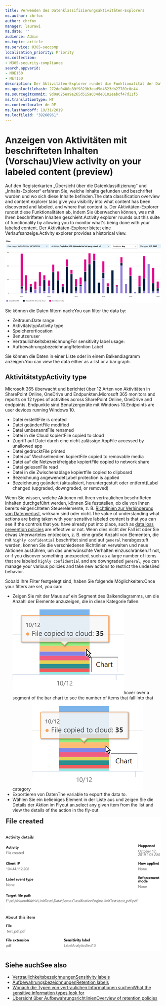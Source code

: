 ```yaml
---
title: Verwenden des Datenklassifizierungsaktivitäten-Explorers
ms.author: chrfox
author: chrfox
manager: laurawi
ms.date: ''
audience: Admin
ms.topic: article
ms.service: O365-seccomp
localization_priority: Priority
ms.collection:
- M365-security-compliance
search.appverid:
- MOE150
- MET150
description: Der Aktivitäten-Explorer rundet die Funktionalität der Datenklassifizierungsfunktion ab, indem Sie die Aktionen, die Benutzer mit Ihren beschrifteten Inhalten durchführen, anzeigen und filtern können.
ms.openlocfilehash: 272de0400e89f9829b3ead5d4523db27789c0c44
ms.sourcegitcommit: 9d0a025ea9e265d515a034de0102eabcf47d11f5
ms.translationtype: HT
ms.contentlocale: de-DE
ms.lasthandoff: 10/31/2019
ms.locfileid: "39268961"
---
```

# <a name="view-activity-on-your-labeled-content-preview"></a><span data-ttu-id="eb478-103">Anzeigen von Aktivitäten mit beschrifteten Inhalten (Vorschau)</span><span class="sxs-lookup"><span data-stu-id="eb478-103">View activity on your labeled content (preview)</span></span>

<span data-ttu-id="eb478-104">Auf den Registerkarten „Übersicht über die Datenklassifizierung“ und „Inhalts-Explorer“ erfahren Sie, welche Inhalte gefunden und beschriftet wurden und wo sich diese Inhalte befinden.</span><span class="sxs-lookup"><span data-stu-id="eb478-104">The data classification overview and content explorer tabs give you visibility into what content has been discovered and labeled, and where that content is.</span></span> <span data-ttu-id="eb478-105">Der Aktivitäten-Explorer rundet diese Funktionalitäten ab, indem Sie überwachen können, was mit Ihren beschrifteten Inhalten geschieht.</span><span class="sxs-lookup"><span data-stu-id="eb478-105">Activity explorer rounds out this suite of functionality by allowing you to monitor what's being done with your labeled content.</span></span> <span data-ttu-id="eb478-106">Der Aktivitäten-Explorer bietet eine Verlaufsanzeige.</span><span class="sxs-lookup"><span data-stu-id="eb478-106">Activity explorer provides a historical view.</span></span>

![Platzhalter für den Screenshot „Übersicht über den Aktivitäten-Explorer“](media/data-classification-activity-explorer-1.png)

<span data-ttu-id="eb478-108">Sie können die Daten filtern nach:</span><span class="sxs-lookup"><span data-stu-id="eb478-108">You can filter the data by:</span></span>

- <span data-ttu-id="eb478-109">Zeitraum:</span><span class="sxs-lookup"><span data-stu-id="eb478-109">Date range</span></span>
- <span data-ttu-id="eb478-110">Aktivitätstyp</span><span class="sxs-lookup"><span data-stu-id="eb478-110">Activity type</span></span>
- <span data-ttu-id="eb478-111">Speicherort</span><span class="sxs-lookup"><span data-stu-id="eb478-111">location</span></span>
- <span data-ttu-id="eb478-112">Benutzer</span><span class="sxs-lookup"><span data-stu-id="eb478-112">user</span></span>
- <span data-ttu-id="eb478-113">Vertraulichkeitsbezeichnung</span><span class="sxs-lookup"><span data-stu-id="eb478-113">For sensitivity label usage:</span></span>
- <span data-ttu-id="eb478-114">Aufbewahrungsbezeichnung</span><span class="sxs-lookup"><span data-stu-id="eb478-114">Retention Label</span></span>


<span data-ttu-id="eb478-115">Sie können die Daten in einer Liste oder in einem Balkendiagramm anzeigen.</span><span class="sxs-lookup"><span data-stu-id="eb478-115">You can view the data either as a list or a bar graph.</span></span>

## <a name="activity-type"></a><span data-ttu-id="eb478-116">Aktivitätstyp</span><span class="sxs-lookup"><span data-stu-id="eb478-116">Activity type</span></span>

<span data-ttu-id="eb478-117">Microsoft 365 überwacht und berichtet über 12 Arten von Aktivitäten in SharePoint Online, OneDrive und Endpunkten.</span><span class="sxs-lookup"><span data-stu-id="eb478-117">Microsoft 365 monitors and reports on 12 types of activities across SharePoint Online, OneDrive and endpoints.</span></span> <span data-ttu-id="eb478-118">Endpunkte sind Benutzergeräte mit Windows 10.</span><span class="sxs-lookup"><span data-stu-id="eb478-118">Endpoints are user devices running Windows 10.</span></span>

- <span data-ttu-id="eb478-119">Datei erstellt</span><span class="sxs-lookup"><span data-stu-id="eb478-119">File is created</span></span>
- <span data-ttu-id="eb478-120">Datei geändert</span><span class="sxs-lookup"><span data-stu-id="eb478-120">File modified</span></span>
- <span data-ttu-id="eb478-121">Datei umbenannt</span><span class="sxs-lookup"><span data-stu-id="eb478-121">File renamed</span></span>
- <span data-ttu-id="eb478-122">Datei in die Cloud kopiert</span><span class="sxs-lookup"><span data-stu-id="eb478-122">File copied to cloud</span></span>
- <span data-ttu-id="eb478-123">Zugriff auf Datei durch eine nicht zulässige App</span><span class="sxs-lookup"><span data-stu-id="eb478-123">File accessed by unallowed app</span></span>
- <span data-ttu-id="eb478-124">Datei gedruckt</span><span class="sxs-lookup"><span data-stu-id="eb478-124">File printed</span></span>
- <span data-ttu-id="eb478-125">Datei auf Wechselmedien kopiert</span><span class="sxs-lookup"><span data-stu-id="eb478-125">File copied to removable media</span></span>
- <span data-ttu-id="eb478-126">Datei auf die Netzwerkfreigabe kopiert</span><span class="sxs-lookup"><span data-stu-id="eb478-126">File copied to network share</span></span>
- <span data-ttu-id="eb478-127">Datei gelesen</span><span class="sxs-lookup"><span data-stu-id="eb478-127">File read</span></span>
- <span data-ttu-id="eb478-128">Datei in die Zwischenablage kopiert</span><span class="sxs-lookup"><span data-stu-id="eb478-128">file copied to clipboard</span></span>
- <span data-ttu-id="eb478-129">Bezeichnung angewendet</span><span class="sxs-lookup"><span data-stu-id="eb478-129">Label protection is applied</span></span>
- <span data-ttu-id="eb478-130">Bezeichnung geändert (aktualisiert, heruntergestuft oder entfernt)</span><span class="sxs-lookup"><span data-stu-id="eb478-130">Label changed (upgraded, downgraded, or removed)</span></span>

<span data-ttu-id="eb478-131">Wenn Sie wissen, welche Aktionen mit Ihren vertraulichen beschrifteten Inhalten durchgeführt werden, können Sie feststellen, ob die von Ihnen bereits eingerichteten Steuerelemente, z. B. [Richtlinien zur Verhinderung von Datenverlust](data-loss-prevention-policies.md), wirksam sind oder nicht.</span><span class="sxs-lookup"><span data-stu-id="eb478-131">The value of understanding what actions are being taken with your sensitive labeled content is that you can see if the controls that you have already put into place, such as [data loss prevention policies](data-loss-prevention-policies.md) are effective or not.</span></span> <span data-ttu-id="eb478-132">Wenn dies nicht der Fall ist oder Sie etwas Unerwartetes entdecken, z. B. eine große Anzahl von Elementen, die mit `highly confidential` beschriftet sind und auf `general` herabgestuft werden, können Sie die verschiedenen Richtlinien verwalten und neue Aktionen ausführen, um das unerwünschte Verhalten einzuschränken.</span><span class="sxs-lookup"><span data-stu-id="eb478-132">If not, or if you discover something unexpected, such as a large number of items that are labeled `highly confidential` and are downgraded `general`, you can manage your various policies and take new actions to restrict the undesired behavior.</span></span>

<span data-ttu-id="eb478-133">Sobald Ihre Filter festgelegt sind, haben Sie folgende Möglichkeiten:</span><span class="sxs-lookup"><span data-stu-id="eb478-133">Once your filters are set, you can:</span></span>

- <span data-ttu-id="eb478-134">Zeigen Sie mit der Maus auf ein Segment des Balkendiagramms, um die Anzahl der Elemente anzuzeigen, die in diese Kategorie fallen ![Mauszeiger Aktivitäten-Explorer](media/data-classification-activity-explorer-hover-over-2.png)</span><span class="sxs-lookup"><span data-stu-id="eb478-134">hover over a segment of the bar chart to see the number of items that fall into that category ![activity explorer hover over](media/data-classification-activity-explorer-hover-over-2.png)</span></span>
- <span data-ttu-id="eb478-135">Exportieren von Daten</span><span class="sxs-lookup"><span data-stu-id="eb478-135">The variable to export  the data to.</span></span>
- <span data-ttu-id="eb478-136">Wählen Sie ein beliebiges Element in der Liste aus und zeigen Sie die Details der Aktion im Flyout an.</span><span class="sxs-lookup"><span data-stu-id="eb478-136">select any given item from the list and view the details of the action in the fly-out</span></span>

![Flyout für Details des Aktivitäten-Explorers](media/data-classification-activity-explorer-fly-out-3.png)

## <a name="see-also"></a><span data-ttu-id="eb478-138">Siehe auch</span><span class="sxs-lookup"><span data-stu-id="eb478-138">See also</span></span>
- [<span data-ttu-id="eb478-139">Vertraulichkeitsbezeichnungen</span><span class="sxs-lookup"><span data-stu-id="eb478-139">Sensitivity labels</span></span>](sensitivity-labels.md)
- [<span data-ttu-id="eb478-140">Aufbewahrungsbezeichnungen</span><span class="sxs-lookup"><span data-stu-id="eb478-140">Retention labels</span></span>](labels.md)
- [<span data-ttu-id="eb478-141">Wonach die Typen von vertraulichen Informationen suchen</span><span class="sxs-lookup"><span data-stu-id="eb478-141">What the sensitive information types look for</span></span>](what-the-sensitive-information-types-look-for.md)
- [<span data-ttu-id="eb478-142">Übersicht über Aufbewahrungsrichtlinien</span><span class="sxs-lookup"><span data-stu-id="eb478-142">Overview of retention policies</span></span>](retention-policies.md)